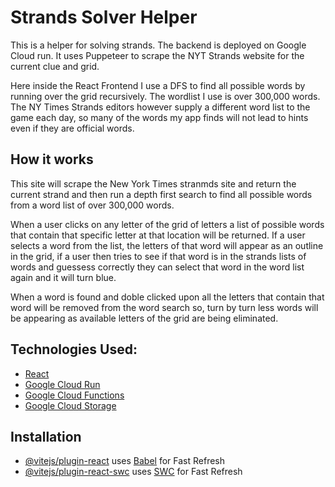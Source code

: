 # Strands Solver Helper

This is a helper for solving strands. The backend is deployed on Google Cloud run. It uses Puppeteer to scrape the NYT Strands website for the current clue and grid.

Here inside the React Frontend I use a DFS to find all possible words by running over the grid recursively. The wordlist I use is over 300,000 words. The NY Times Strands editors however supply a different word list to the game each day, so many of the words my app finds will not lead to hints even if they are official words. 

## How it works
This site will scrape the New York Times stranmds site and return the current strand and then run a depth first search to find all possible words from a word list of over 300,000 words.

When a user clicks on any letter of the grid of letters a list of possible words that contain that specific letter at that location will be returned. If a user selects a word from the list, the letters of that word will appear as an outline in the grid, if a user then tries to see if that word is in the strands lists of words and guessess correctly they can select that word in the word list again and it will turn blue. 

When a word is found and doble clicked upon all the letters that contain that word will be removed from the word search so, turn by turn less words will be appearing as available letters of the grid are being eliminated. 




## Technologies Used:

- [React](https://reactjs.org/)
- [Google Cloud Run](https://cloud.google.com/run)
- [Google Cloud Functions](https://cloud.google.com/functions)
- [Google Cloud Storage](https://cloud.google.com/storage)

## Installation



- [@vitejs/plugin-react](https://github.com/vitejs/vite-plugin-react/blob/main/packages/plugin-react/README.md) uses [Babel](https://babeljs.io/) for Fast Refresh
- [@vitejs/plugin-react-swc](https://github.com/vitejs/vite-plugin-react-swc) uses [SWC](https://swc.rs/) for Fast Refresh
